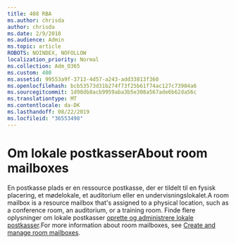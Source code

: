 ```yaml
---
title: 408 RBA
ms.author: chrisda
author: chrisda
ms.date: 2/9/2018
ms.audience: Admin
ms.topic: article
ROBOTS: NOINDEX, NOFOLLOW
localization_priority: Normal
ms.collection: Adm_O365
ms.custom: 408
ms.assetid: 99553a9f-3713-4d57-a243-add33813f360
ms.openlocfilehash: bcb53573d31b274f73f25b61f74ac127c73984a6
ms.sourcegitcommit: 1d98db8acb9959aba3b5e308a567ade6b62da56c
ms.translationtype: MT
ms.contentlocale: da-DK
ms.lasthandoff: 08/22/2019
ms.locfileid: "36553498"
---
```

# <a name="about-room-mailboxes"></a><span data-ttu-id="0857d-102">Om lokale postkasser</span><span class="sxs-lookup"><span data-stu-id="0857d-102">About room mailboxes</span></span>

<span data-ttu-id="0857d-103">En postkasse plads er en ressource postkasse, der er tildelt til en fysisk placering, et mødelokale, et auditorium eller en undervisningslokalet.</span><span class="sxs-lookup"><span data-stu-id="0857d-103">A room mailbox is a resource mailbox that's assigned to a physical location, such as a conference room, an auditorium, or a training room.</span></span> <span data-ttu-id="0857d-104">Finde flere oplysninger om lokale postkasser [oprette og administrere lokale postkasser](https://go.microsoft.com/fwlink/p/?linkid=717533).</span><span class="sxs-lookup"><span data-stu-id="0857d-104">For more information about room mailboxes, see [Create and manage room mailboxes](https://go.microsoft.com/fwlink/p/?linkid=717533).</span></span>
